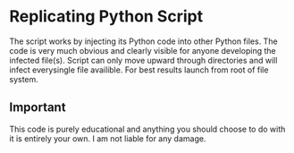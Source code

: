 # Replicating Python Script
The script works by injecting its Python code into other Python files. The code is very much obvious and clearly visible for anyone
developing the infected file(s). Script can only move upward through directories and will infect everysingle file availible.
For best results launch from root of file system.
## Important
This code is purely educational and anything you should choose to do with it is entirely your own. I am not liable for any 
damage.
